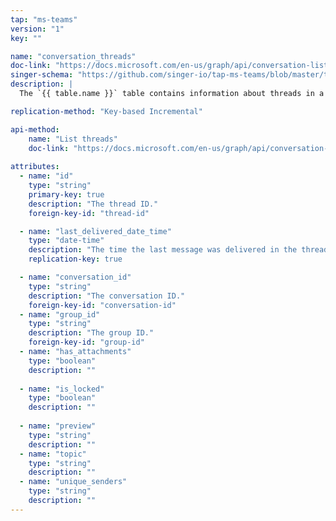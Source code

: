 ```yaml
---
tap: "ms-teams"
version: "1"
key: ""

name: "conversation_threads"
doc-link: "https://docs.microsoft.com/en-us/graph/api/conversation-list-threads?view=graph-rest-beta&tabs=http"
singer-schema: "https://github.com/singer-io/tap-ms-teams/blob/master/tap_ms_teams/schemas/conversation_threads.json"
description: |
  The `{{ table.name }}` table contains information about threads in a group conversation in your Microsoft account.

replication-method: "Key-based Incremental"

api-method:
    name: "List threads"
    doc-link: "https://docs.microsoft.com/en-us/graph/api/conversation-list-threads?view=graph-rest-beta&tabs=http"
    
attributes:
  - name: "id"
    type: "string"
    primary-key: true
    description: "The thread ID."
    foreign-key-id: "thread-id"

  - name: "last_delivered_date_time"
    type: "date-time"
    description: "The time the last message was delivered in the thread."
    replication-key: true

  - name: "conversation_id"
    type: "string"
    description: "The conversation ID."
    foreign-key-id: "conversation-id"
  - name: "group_id"
    type: "string"
    description: "The group ID."
    foreign-key-id: "group-id"
  - name: "has_attachments"
    type: "boolean"
    description: ""
  
  - name: "is_locked"
    type: "boolean"
    description: ""
  
  - name: "preview"
    type: "string"
    description: ""
  - name: "topic"
    type: "string"
    description: ""
  - name: "unique_senders"
    type: "string"
    description: ""
---
```

